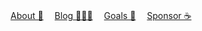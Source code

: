 <p align="center">
  <a href="https://antfu.me" target="_blank">About 👋</a>　
  <a href="https://antfu.me/blog" target="_blank">Blog 👨🏻‍💻</a>　
  <a href="https://github.com/sponsors/antfu" target="_blank">Goals 🎯</a>　
  <a href="https://github.com/sponsors/antfu" target="_blank">Sponsor ☕️</a>
</p>
